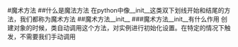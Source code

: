 #魔术方法
##什么是魔法方法
在python中像__init__这类双下划线开始和结尾的方法，我们都称为魔术方法
##魔术方法__init__
###魔术方法__init__有什么作用
创建对象的时候，类自动调用这个方法，对实例进行初始化设置。在特定的情况下触发，不需要我们手动调用

